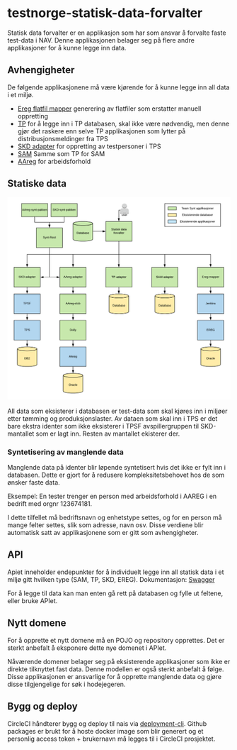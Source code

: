 # testnorge-statisk-data-forvalter

Statisk data forvalter er en applikasjon som har som ansvar å forvalte faste test-data i NAV. 
Denne applikasjonen belager seg på flere andre applikasjoner for å kunne legge inn data. 

## Avhengigheter

De følgende applikasjonene må være kjørende for å kunne legge inn all data i et miljø. 

 - [Ereg flatfil mapper](https://github.com/navikt/testnorge-ereg-mapper) generering av flatfiler som erstatter manuell oppretting
 - [TP](https://stash.adeo.no/projects/FEL/repos/testnorge-tp/browse) for å legge inn i TP databasen, skal ikke være 
 nødvendig, men denne gjør det raskere enn selve TP applikasjonen som lytter på distribusjonsmeldinger fra TPS 
 - [SKD adapter](https://stash.adeo.no/projects/FEL/repos/testnorge-skd/browse) for oppretting av testpersoner i TPS
 - [SAM](https://stash.adeo.no/projects/FEL/repos/testnorge-sam/browse) Samme som TP for SAM
 - [AAreg](https://stash.adeo.no/projects/FEL/repos/testnorge-aareg/browse) for arbeidsforhold
 
## Statiske data

![Faste data flowchart](./doc/images/Faste%20data%20flowchart.png "Faste data flowchart")


All data som eksisterer i databasen er test-data som skal kjøres inn i miljøer etter tømming og produksjonslaster.
Av dataen som skal inn i TPS er det bare ekstra identer som ikke eksisterer i TPSF avspillergruppen til SKD-mantallet som
er lagt inn. Resten av mantallet ekisterer der. 

### Syntetisering av manglende data
Manglende data på identer blir løpende syntetisert hvis det ikke er fylt inn i databasen. Dette er gjort for å redusere
kompleksitetsbehovet hos de som ønsker faste data. 

Eksempel: En tester trenger en person med arbeidsforhold i AAREG i en bedrift med orgnr 123674181. 

I dette tilfellet må bedriftsnavn og enhetstype settes, og for en person må mange felter settes, slik som adresse, navn osv. Disse verdiene blir automatisk satt av applikasjonene som er gitt som avhengigheter. 
 
## API

Apiet inneholder endepunkter for å individuelt legge inn all statisk data i et miljø gitt hvilken type (SAM, TP, SKD, EREG).
Dokumentasjon: [Swagger](https://testnorge-statisk-data-forvalter.nais.preprod.local/swagger-ui.html)

For å legge til data kan man enten gå rett på databasen og fylle ut feltene, eller bruke APIet. 

## Nytt domene

For å opprette et nytt domene må en POJO og repository opprettes. Det er sterkt anbefalt å eksponere dette nye domenet i APIet.

Nåværende domener belager seg på eksisterende applikasjoner som ikke er direkte tilknyttet fast data. Denne modellen er også
sterkt anbefalt å følge. Disse applikasjonen er ansvarlige for å opprette manglende data og gjøre disse tilgjengelige for søk i hodejegeren. 


## Bygg og deploy

CircleCI håndterer bygg og deploy til nais via [deployment-cli](https://github.com/navikt/deployment-cli). Github packages er brukt for å hoste docker image som blir generert og et personlig access token + brukernavn må legges til i CircleCI prosjektet. 
